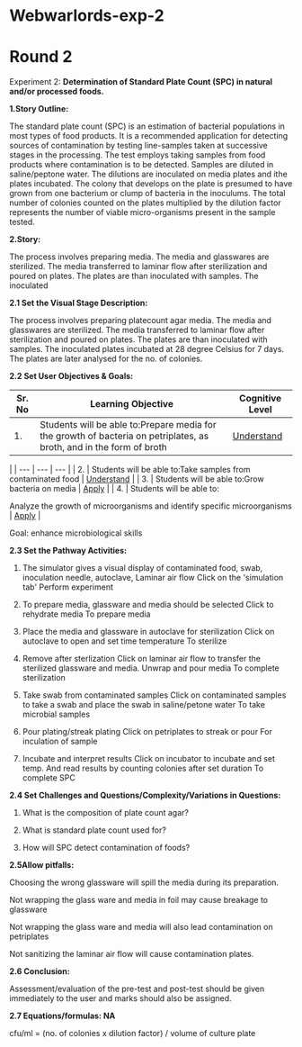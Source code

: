 # Webwarlords-exp-2
# **Round 2**

Experiment 2: **Determination of Standard Plate Count (SPC) in natural and/or processed foods.**

**1.Story Outline:**

The standard plate count (SPC) is an estimation of bacterial populations in most types of food products. It is a recommended application for detecting sources of contamination by testing line-samples taken at successive stages in the processing. The test employs taking samples from food products where contamination is to be detected. Samples are diluted in saline/peptone water. The dilutions are inoculated on media plates and ithe plates incubated. The colony that develops on the plate is presumed to have grown from one bacterium or clump of bacteria in the inoculums. The total number of colonies counted on the plates multiplied by the dilution factor represents the number of viable micro-organisms present in the sample tested.

**2.Story:**

The process involves preparing media. The media and glasswares are sterilized. The media transferred to laminar flow after sterilization and poured on plates. The plates are than inoculated with samples. The inoculated

**2.1 Set the Visual Stage Description:**

The process involves preparing platecount agar media. The media and glasswares are sterilized. The media transferred to laminar flow after sterilization and poured on plates. The plates are than inoculated with samples. The inoculated plates incubated at 28 degree Celsius for 7 days. The plates are later analysed for the no. of colonies.

**2.2 Set User Objectives &amp; Goals:**

| **Sr. No** | **Learning Objective** | **Cognitive Level** |
| --- | --- | --- |
| 1. | Students will be able to:Prepare media for the growth of bacteria on petriplates, as broth, and in the form of broth | [Understand](http://vlabs.iitb.ac.in/vlabs-dev/document.php)
 |
| --- | --- | --- |
| 2. | Students will be able to:Take samples from contaminated food | [Understand](http://vlabs.iitb.ac.in/vlabs-dev/document.php) |
| 3. | Students will be able to:Grow bacteria on media | [Apply](http://vlabs.iitb.ac.in/vlabs-dev/document.php) |
| 4. | Students will be able to:


Analyze the growth of microorganisms and identify specific microorganisms | [Apply](http://vlabs.iitb.ac.in/vlabs-dev/document.php) |

Goal: enhance microbiological skills

**2.3 Set the Pathway Activities:**

1. The simulator gives a visual display of contaminated food, swab, inoculation needle, autoclave, Laminar air flow Click on the &#39;simulation tab&#39; Perform experiment

2. To prepare media, glassware and media should be selected Click to rehydrate media To prepare media

3. Place the media and glassware in autoclave for sterilization Click on autoclave to open and set time temperature To sterilize

4. Remove after sterlization Click on laminar air flow to transfer the sterilized glassware and media. Unwrap and pour media To complete sterilization

5. Take swab from contaminated samples Click on contaminated samples to take a swab and place the swab in saline/petone water To take microbial samples

6. Pour plating/streak plating Click on petriplates to streak or pour For inculation of sample

7. Incubate and interpret results Click on incubator to incubate and set temp. And read results by counting colonies after set duration To complete SPC

**2.4 Set Challenges and Questions/Complexity/Variations in Questions:**

1. What is the composition of plate count agar?

2. What is standard plate count used for?

3. How will SPC detect contamination of foods?

**2.5Allow pitfalls:**

Choosing the wrong glassware will spill the media during its preparation.

Not wrapping the glass ware and media in foil may cause breakage to glassware

Not wrapping the glass ware and media will also lead contamination on petriplates

Not sanitizing the laminar air flow will cause contamination plates.

**2.6 Conclusion:**

Assessment/evaluation of the pre-test and post-test should be given immediately to the user and marks should also be assigned.

**2.7 Equations/formulas: NA**

cfu/ml = (no. of colonies x dilution factor) / volume of culture plate
